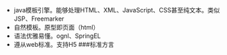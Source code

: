 - java模板引擎。能够处理HTML、XML、JavaScript、CSS甚至纯文本。类似JSP、Freemarker
- 自然模板。原型即页面（html）
- 语法优雅易懂。ognl、SpringEL
- 遵从web标准。支持H5
###标准方言
